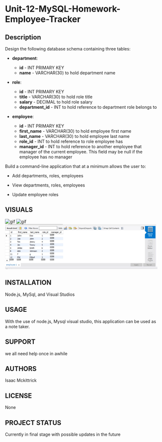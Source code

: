 # Unit-12-MySQL-Homework-Employee-Tracker

## Description
Design the following database schema containing three tables:


* **department**:

  * **id** - INT PRIMARY KEY
  * **name** - VARCHAR(30) to hold department name

* **role**:

  * **id** - INT PRIMARY KEY
  * **title** -  VARCHAR(30) to hold role title
  * **salary** -  DECIMAL to hold role salary
  * **department_id** -  INT to hold reference to department role belongs to

* **employee**:

  * **id** - INT PRIMARY KEY
  * **first_name** - VARCHAR(30) to hold employee first name
  * **last_name** - VARCHAR(30) to hold employee last name
  * **role_id** - INT to hold reference to role employee has
  * **manager_id** - INT to hold reference to another employee that manager of the current employee. This field may be null if the employee has no manager
  
Build a command-line application that at a minimum allows the user to:

  * Add departments, roles, employees

  * View departments, roles, employees

  * Update employee roles

## VISUALS 
![gif](./images/betterhw12.gif)
![gif](./images/betterhw122.gif)
![](./images/hw12pic.jpg)

## INSTALLATION 
Node.js, MySql, and Visual Studios 
## USAGE 
With the use of node.js, Mysql visual studio, this application can be used as a note taker.
## SUPPORT 
we all need help once in awhile

## AUTHORS 
Isaac Mckittrick
## LICENSE 
None
## PROJECT STATUS 
Currently in final stage with possible updates in the future 